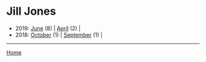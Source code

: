# Jill Jones

  * 2019: 
      [June](./jill-jones-2019-06.md) (8) | 
      [April](./jill-jones-2019-04.md) (2) | 
  * 2018: 
      [October](./jill-jones-2018-10.md) (1) | 
      [September](./jill-jones-2018-09.md) (1) | 

----

[Home](../)
